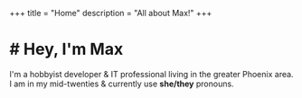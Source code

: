 +++
title = "Home"
description = "All about Max!"
+++

# \# Hey, I'm Max

I'm a hobbyist developer & IT professional living in the greater Phoenix area. I am in my mid-twenties & currently use **she/they** pronouns.

<a class="icon" href="https://linkedin.com/in/max-reiter" target="_blank">
    <span class="fa-brands fa-linkedin"></span>
</a>
<a class="icon" href="https://github.com/maxreiter" target="_blank">
    <span class="fa-brands fa-github"></span>
</a>
<a class="icon" href="https://keybase.io/maxreiter" target="_blank">
    <span class="fa-brands fa-keybase"></span>
</a>


